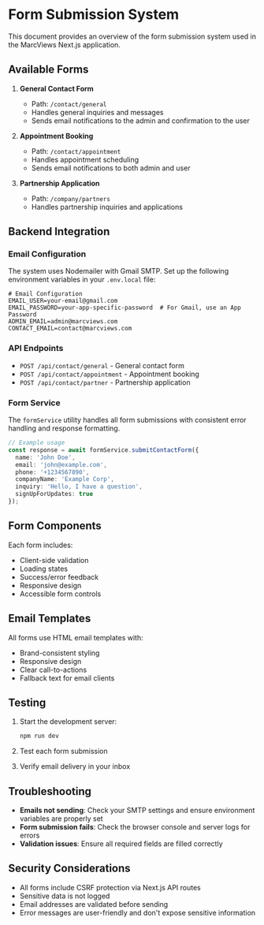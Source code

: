 # Form Submission System

This document provides an overview of the form submission system used in the MarcViews Next.js application.

## Available Forms

1. **General Contact Form**
   - Path: `/contact/general`
   - Handles general inquiries and messages
   - Sends email notifications to the admin and confirmation to the user

2. **Appointment Booking**
   - Path: `/contact/appointment`
   - Handles appointment scheduling
   - Sends email notifications to both admin and user

3. **Partnership Application**
   - Path: `/company/partners`
   - Handles partnership inquiries and applications

## Backend Integration

### Email Configuration

The system uses Nodemailer with Gmail SMTP. Set up the following environment variables in your `.env.local` file:

```env
# Email Configuration
EMAIL_USER=your-email@gmail.com
EMAIL_PASSWORD=your-app-specific-password  # For Gmail, use an App Password
ADMIN_EMAIL=admin@marcviews.com
CONTACT_EMAIL=contact@marcviews.com
```

### API Endpoints

- `POST /api/contact/general` - General contact form
- `POST /api/contact/appointment` - Appointment booking
- `POST /api/contact/partner` - Partnership application

### Form Service

The `formService` utility handles all form submissions with consistent error handling and response formatting.

```typescript
// Example usage
const response = await formService.submitContactForm({
  name: 'John Doe',
  email: 'john@example.com',
  phone: '+1234567890',
  companyName: 'Example Corp',
  inquiry: 'Hello, I have a question',
  signUpForUpdates: true
});
```

## Form Components

Each form includes:
- Client-side validation
- Loading states
- Success/error feedback
- Responsive design
- Accessible form controls

## Email Templates

All forms use HTML email templates with:
- Brand-consistent styling
- Responsive design
- Clear call-to-actions
- Fallback text for email clients

## Testing

1. Start the development server:
   ```bash
   npm run dev
   ```

2. Test each form submission
3. Verify email delivery in your inbox

## Troubleshooting

- **Emails not sending**: Check your SMTP settings and ensure environment variables are properly set
- **Form submission fails**: Check the browser console and server logs for errors
- **Validation issues**: Ensure all required fields are filled correctly

## Security Considerations

- All forms include CSRF protection via Next.js API routes
- Sensitive data is not logged
- Email addresses are validated before sending
- Error messages are user-friendly and don't expose sensitive information
